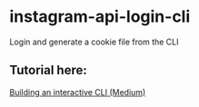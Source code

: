 # instagram-api-login-cli
Login and generate a cookie file from the CLI

## Tutorial here:
[Building an interactive CLI (Medium)](https://codeburst.io/building-a-node-js-interactive-cli-3cb80ed76c86)